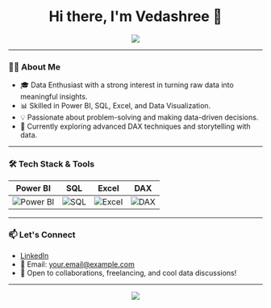 <h1 align="center">Hi there, I'm Vedashree 👋</h1>

<p align="center">
  <img src="https://readme-typing-svg.demolab.com/?lines=Data+Analyst+|+Power+BI+Developer+|+SQL+&center=true&width=500&height=30" />
</p>

---

### 👩‍💻 About Me

- 🎓 Data Enthusiast with a strong interest in turning raw data into meaningful insights.
- 📊 Skilled in Power BI, SQL, Excel, and Data Visualization.
- 💡 Passionate about problem-solving and making data-driven decisions.
- 🌱 Currently exploring advanced DAX techniques and storytelling with data.

---

### 🛠️ Tech Stack & Tools

| Power BI | SQL | Excel | DAX |
|----------|-----|-------|-----|
| ![Power BI](https://img.shields.io/badge/-Power%20BI-F2C811?logo=powerbi&logoColor=black&style=flat) | ![SQL](https://img.shields.io/badge/-SQL-4479A1?logo=postgresql&logoColor=white&style=flat) | ![Excel](https://img.shields.io/badge/-Excel-217346?logo=microsoft-excel&logoColor=white&style=flat) | ![DAX](https://img.shields.io/badge/-DAX-000000?logo=data&logoColor=white&style=flat) |

---

### 📫 Let's Connect

- [LinkedIn](https://www.linkedin.com/in/vedashree-thakare-b96553231)
- 📧 Email: your.email@example.com  
- 💬 Open to collaborations, freelancing, and cool data discussions!

---

<p align="center">
  <img src="https://github-readme-stats.vercel.app/api?username=Vedashree04&show_icons=true&theme=default" />
</p>



